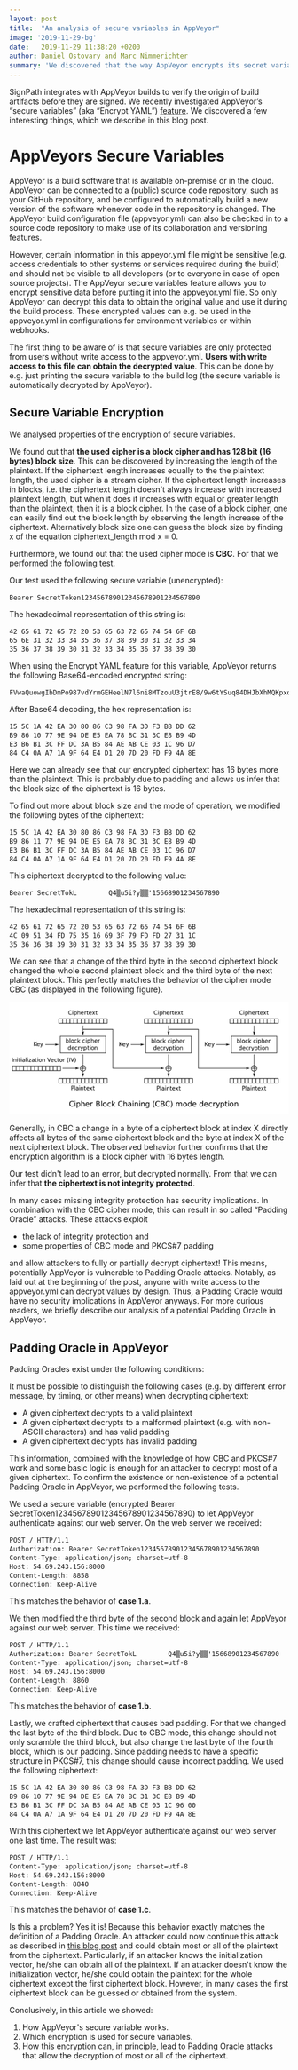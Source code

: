 ```yaml
---
layout: post
title:  "An analysis of secure variables in AppVeyor"
image: '2019-11-29-bg'
date:   2019-11-29 11:38:20 +0200
author: Daniel Ostovary and Marc Nimmerichter
summary: 'We discovered that the way AppVeyor encrypts its secret variables is susceptible to padding oracle attacks.'
---
```


SignPath integrates with AppVeyor builds to verify the origin of build artifacts before they are signed. We recently investigated AppVeyor’s “secure variables” (aka “Encrypt YAML”) [feature](https://www.appveyor.com/docs/build-configuration/#secure-variables). We discovered a few interesting things, which we describe in this blog post.

# AppVeyors Secure Variables
AppVeyor is a build software that is available on-premise or in the cloud. AppVeyor can be connected to a (public) source code repository, such as your GitHub repository, and be configured to automatically build a new version of the software whenever code in the repository is changed. The AppVeyor build configuration file (appveyor.yml) can also be checked in to a source code repository to make use of its collaboration and versioning features.

However, certain information in this appeyor.yml file might be sensitive (e.g. access credentials to other systems or services required during the build) and should not be visible to all developers (or to everyone in case of open source projects). The AppVeyor secure variables feature allows you to encrypt sensitive data before putting it into the appveyor.yml file. So only AppVeyor can decrypt this data to obtain the original value and use it during the build process. These encrypted values can e.g. be used in the appveyor.yml in configurations for environment variables or within webhooks.

The first thing to be aware of is that secure variables are only protected from users without write access to the appveyor.yml. **Users with write access to this file can obtain the decrypted value**. This can be done by e.g. just printing the secure variable to the build log (the secure variable is automatically decrypted by AppVeyor).

## Secure Variable Encryption
We analysed properties of the encryption of secure variables.

We found out that **the used cipher is a block cipher and has 128 bit (16 bytes) block size**. This can be discovered by increasing the length of the plaintext. If the ciphertext length increases equally to the the plaintext length, the used cipher is a stream cipher. If the ciphertext length increases in blocks, i.e. the ciphertext length doesn't always increase with increased plaintext length, but when it does it increases with equal or greater length than the plaintext, then it is a block cipher. In the case of a block cipher, one can easily find out the block length by observing the length increase of the ciphertext. Alternatively block size one can guess the block size by finding x of the equation ciphertext_length mod x = 0.

Furthermore, we found out that the used cipher mode is **CBC**. For that we performed the following test.



Our test used the following secure variable (unencrypted):

	Bearer SecretToken123456789012345678901234567890

 

The hexadecimal representation of this string is:

	42 65 61 72 65 72 20 53 65 63 72 65 74 54 6F 6B
	65 6E 31 32 33 34 35 36 37 38 39 30 31 32 33 34
	35 36 37 38 39 30 31 32 33 34 35 36 37 38 39 30

 
When using the Encrypt YAML feature for this variable, AppVeyor returns the following Base64-encoded encrypted string:

	FVwaQuowgIbDmPo987vdYrmGEHeelN7l6ni8MTzouU3jtrE8/9w6tYSuq84DHJbXhMQKpxqfZOTRIH0g/flKjg==

After Base64 decoding, the hex representation is:

	15 5C 1A 42 EA 30 80 86 C3 98 FA 3D F3 BB DD 62
	B9 86 10 77 9E 94 DE E5 EA 78 BC 31 3C E8 B9 4D
	E3 B6 B1 3C FF DC 3A B5 84 AE AB CE 03 1C 96 D7
	84 C4 0A A7 1A 9F 64 E4 D1 20 7D 20 FD F9 4A 8E

Here we can already see that our encrypted ciphertext has 16 bytes more than the plaintext. This is probably due to padding and allows us infer that the block size of the ciphertext is 16 bytes.



To find out more about block size and the mode of operation, we modified the following bytes of the ciphertext:

	15 5C 1A 42 EA 30 80 86 C3 98 FA 3D F3 BB DD 62
	B9 86 11 77 9E 94 DE E5 EA 78 BC 31 3C E8 B9 4D
	E3 B6 B1 3C FF DC 3A B5 84 AE AB CE 03 1C 96 D7
	84 C4 0A A7 1A 9F 64 E4 D1 20 7D 20 FD F9 4A 8E

This ciphertext decrypted to the following value:

	Bearer SecretTokL        Q4▒u5i?y▒▒'15668901234567890

The hexadecimal representation of this string is:

	42 65 61 72 65 72 20 53 65 63 72 65 74 54 6F 6B
	4C 09 51 34 FD 75 35 16 69 3F 79 FD FD 27 31 1C
	35 36 36 38 39 30 31 32 33 34 35 36 37 38 39 30

We can see that a change of the third byte in the second ciphertext block changed the whole second plaintext block and the third byte of the next plaintext block. This perfectly matches the behavior of the cipher mode CBC (as displayed in the following figure). 

![CBC](/assets/posts/2019-11-29-cbc.png)

Generally, in CBC a change in a byte of a ciphertext block at index X directly affects all bytes of the same ciphertext block and the byte at index X of the next ciphertext block. The observed behavior further confirms that the encryption algorithm is a block cipher with 16 bytes length.

Our test didn't lead to an error, but decrypted normally. From that we can infer that **the ciphertext is not integrity protected**.

In many cases missing integrity protection has security implications. In combination with the CBC cipher mode, this can result in so called “Padding Oracle” attacks. These attacks exploit

* the lack of integrity protection and
* some properties of CBC mode and PKCS#7 padding

and allow attackers to fully or partially decrypt ciphertext! This means, potentially AppVeyor is vulnerable to Padding Oracle attacks. Notably, as laid out at the beginning of the post, anyone with write access to the appveyor.yml can decrypt values by design. Thus, a Padding Oracle would have no security implications in AppVeyor anyways. For more curious readers, we briefly describe our analysis of a potential Padding Oracle in AppVeyor.

## Padding Oracle in AppVeyor
Padding Oracles exist under the following conditions:

It must be possible to distinguish the following cases (e.g. by different error message, by timing, or other means) when decrypting ciphertext:

* A given ciphertext decrypts to a valid plaintext
* A given ciphertext decrypts to a malformed plaintext (e.g. with non-ASCII characters) and has valid padding
* A given ciphertext decrypts has invalid padding

This information, combined with the knowledge of how CBC and PKCS#7 work and some basic logic is enough for an attacker to decrypt most of a given ciphertext. To confirm the existence or non-existence of a potential Padding Oracle in AppVeyor, we performed the following tests.

We used a secure variable (encrypted Bearer SecretToken123456789012345678901234567890) to let AppVeyor authenticate against our web server.  On the web server we received:

	POST / HTTP/1.1
	Authorization: Bearer SecretToken123456789012345678901234567890
	Content-Type: application/json; charset=utf-8
	Host: 54.69.243.156:8000
	Content-Length: 8858
	Connection: Keep-Alive
	
This matches the behavior of **case 1.a**.

We then modified the third byte of the second block and again let AppVeyor against our web server. This time we received:

	POST / HTTP/1.1
	Authorization: Bearer SecretTokL        Q4▒u5i?y▒▒'15668901234567890
	Content-Type: application/json; charset=utf-8
	Host: 54.69.243.156:8000
	Content-Length: 8860
	Connection: Keep-Alive

This matches the behavior of **case 1.b**.

Lastly, we crafted ciphertext that causes bad padding. For that we changed the last byte of the third block. Due to CBC mode, this change should not only scramble the third block, but also change the last byte of the fourth block, which is our padding. Since padding needs to have a specific structure in PKCS#7, this change should cause incorrect padding. We used the following ciphertext:

	15 5C 1A 42 EA 30 80 86 C3 98 FA 3D F3 BB DD 62
	B9 86 10 77 9E 94 DE E5 EA 78 BC 31 3C E8 B9 4D
	E3 B6 B1 3C FF DC 3A B5 84 AE AB CE 03 1C 96 00
	84 C4 0A A7 1A 9F 64 E4 D1 20 7D 20 FD F9 4A 8E

With this ciphertext we let AppVeyor authenticate against our web server one last time. The result was:

	POST / HTTP/1.1
	Content-Type: application/json; charset=utf-8
	Host: 54.69.243.156:8000
	Content-Length: 8840
	Connection: Keep-Alive

This matches the behavior of **case 1.c**.

Is this a problem? Yes it is! Because this behavior exactly matches the definition of a Padding Oracle. An attacker could now continue this attack as described in [this blog post](https://robertheaton.com/2013/07/29/padding-oracle-attack/) and could obtain most or all of the plaintext from the ciphertext. Particularly, if an attacker knows the initialization vector, he/she can obtain all of the plaintext. If an attacker doesn't know the initialization vector, he/she could obtain the plaintext for the whole ciphertext except the first ciphertext block. However, in many cases the first ciphertext block can be guessed or obtained from the system.



Conclusively, in this article we showed:

1. How AppVeyor's secure variable works.
2. Which encryption is used for secure variables.
3. How this encryption can, in principle, lead to Padding Oracle attacks that allow the decryption of most or all of the ciphertext.

